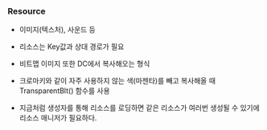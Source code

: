### Resource
- 이미지(텍스처), 사운드 등
- 리소스는 Key값과 상대 경로가 필요
- 비트맵 이미지 또한 DC에서 복사해오는 형식

- 크로마키와 같이 자주 사용하지 않는 색(마젠타)를 빼고 복사해올 때 TransparentBlt() 함수를 사용

- 지금처럼 생성자를 통해 리소스를 로딩하면 같은 리소스가 여러번 생성될 수 있기에 리소스 매니저가 필요하다.